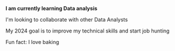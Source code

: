 **I am currently learning Data analysis**

I'm looking to collaborate with other Data Analysts

My 2024 goal is to improve my technical skills and start job hunting

Fun fact: I love baking

